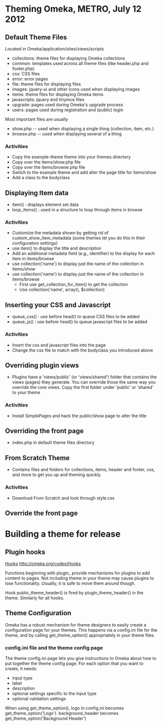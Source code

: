 # Theming Omeka, METRO, July 12 2012

## Default Theme Files

Located in
	Omeka/application/sites/views/scripts

* collections: theme files for displaying Omeka collections
* common: templates used across all theme files (like header.php and footer.php)
* css: CSS files
* error: error pages
* file: theme files for displaying files
* images: jquery-ui and other icons used when displaying images 
* items: theme files for displaying Omeka items
* javascripts: jquery and tinymce files
* upgrade: pages used during Omeka's upgrade process
* users: pages used during registration and (public) login

Most important files are usually

*	show.php -- used when displaying a single thing (collection, item, etc.)
*	browse.php -- used when displaying several of a thing
	
### Activities

* Copy the example-theme theme into your themes directory
* Copy over the items/show.php file
* Copy over the items/browse.php file
* Switch to the example theme and add alter the page title for items/show
* Add a class to the bodyclass

## Displaying Item data

* item() : displays element set data
* loop_items() : used in a <?php while(); ?> structure to loop through items in browse

### Activities

* Customize the metadata shown by getting rid of custom_show_item_metadata (some themes let you do this in their configuration settings)
* use item() to display the title and description
* Add an additional metadata field (e.g., identifier) to the display for each item in items/browse
* use collection('name') to display just the name of the collection in items/show
* use collection('name') to display just the name of the collection in items/browse
	* First use get_collection_for_item() to get the collection
	* Use collection('name', array(), $collection)

## Inserting your CSS and Javascript

* queue_css() : use before head() to queue CSS files to be added
* queue_js() : use before head() to queue javascript files to be added

### Activities

* Insert the css and javascript files into the page
* Change the css file to match with the bodyclass you introduced above

## Overriding plugin views

* Plugins have a 'views/public' (or 'views/shared') folder that contains the views (pages) they generate. You can override those the same way you override the core views. Copy the first folder under 'public' or 'shared' to your theme

### Activities

* Install SimplePages and hack the public/show page to alter the title

## Overriding the front page

* index.php in default theme files directory

## From Scratch Theme

* Contains files and folders for collections, items, header and footer, css, and more to get you up and theming quickly.

### Activities

* Download From Scratch and look through style.css

## Override the front page


# Building a theme for release

## Plugin hooks

[Hooks](http://omeka.org/codex/Hooks) http://omeka.org/codex/Hooks

Functions beginning with plugin_ provide mechanisms for plugins to add content to pages. Not including theme in your theme may cause plugins to lose functionality. Usually, it is safe to move them around though.

Hook public_theme_header() is fired by plugin_theme_header() in the theme. Similarly for all hooks.

## Theme Configuration

Omeka has a robust mechanism for theme designers to easily create a configuration page for your themes. This happens via a config.ini file for the theme, and by calling get_theme_option() appropriately in your theme files.

### config.ini file and the theme config page

The theme config.ini page lets you give instructions to Omeka about how to put together the theme config page. For each option that you want to create, it needs:

* input type
* label
* description
* optional settings specific to the input type
* optional validation settings

When using get_theme_option(), logo in config.ini becomes get_theme_option('Logo'). background_header becomes get_theme_option('Background Header')







